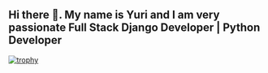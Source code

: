 ## Hi there 👋. My name is Yuri and I am very passionate Full Stack Django Developer | Python Developer

<!--
**AurumYO/AurumYO** is a ✨ _special_ ✨ repository because its `README.md` (this file) appears on your GitHub profile.

Here are some ideas to get you started:

- 🔭 I’m currently working on ...
- 🌱 I’m currently learning ...
- 👯 I’m looking to collaborate on ...
- 🤔 I’m looking for help with ...
- 💬 Ask me about ...
- 📫 How to reach me: ...
- ⚡ Fun fact: ...
-->

[![trophy](https://github-profile-trophy.vercel.app/?username=AurumYO)](https://github.com/AurumYO/github-profile-trophy)

